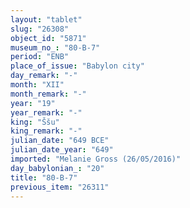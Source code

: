 ```yaml
---
layout: "tablet"
slug: "26308"
object_id: "5871"
museum_no_: "80-B-7"
period: "ENB"
place_of_issue: "Babylon city"
day_remark: "-"
month: "XII"
month_remark: "-"
year: "19"
year_remark: "-"
king: "Ššu"
king_remark: "-"
julian_date: "649 BCE"
julian_date_year: "649"
imported: "Melanie Gross (26/05/2016)"
day_babylonian_: "20"
title: "80-B-7"
previous_item: "26311"
---
```

